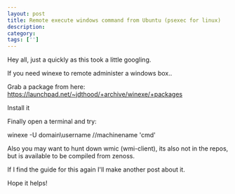 ```yaml
---
layout: post
title: Remote execute windows command from Ubuntu (psexec for linux)
description: 
category:
tags: ['']
---
```


Hey all, just a quickly as this took a little googling.

If you need winexe to remote administer a windows box..



Grab a package from here: <a href="https://launchpad.net/~jdthood/+archive/winexe/+packages">https://launchpad.net/~jdthood/+archive/winexe/+packages</a>



Install it



Finally open a terminal and try:

winexe -U domain\\username //machinename 'cmd'



Also you may want to hunt down wmic (wmi-client), its also not in the repos, but is available to be compiled from zenoss.

If I find the guide for this again I'll make another post about it.



Hope it helps!
